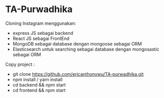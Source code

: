 # TA-Purwadhika

Cloning Instagram menggunakan:
- express JS sebagai backend
- React JS sebagai FrontEnd
- MongoDB sebagai database dengan mongoose sebagai ORM
- Elasticsearch untuk searching sebagai database dengan mongosastic sebagai ORM

Copy project :
- git clone https://github.com/ericanthonywu/TA-purwadhika.git
- npm install / yarn install
- cd backend && npm start
- cd frontend && npm start


